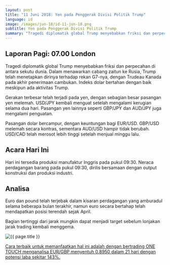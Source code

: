 ```yaml
---
layout: post
title: "11 Juni 2018: Yen pada Penggerak Divisi Politik Trump"
language: id
image: /images/jun-18/id-11-jun-18.png
subtitle: Yen pada Penggerak Divisi Politik Trump
summary: "Tragedi diplomatik global Trump menyebabkan friksi dan perpecahan di antara sekutu dunia. Dalam menawarkan cabang zaitun ke Rusia, Trump telah menetapkan dirinya terhadap rekan G7-nya, dengan Trudeau Kanada pada akhir penerimaan cambukan"
---
```

## Laporan Pagi: 07.00 London

Tragedi diplomatik global Trump menyebabkan friksi dan perpecahan di antara sekutu dunia. Dalam menawarkan cabang zaitun ke Rusia, Trump telah menetapkan dirinya terhadap rekan G7-nya, dengan Trudeau Kanada pada akhir penerimaan cambukan. Indeks dolar bertahan dengan baik meskipun ada aktivitas Trump.

Gerakan terbesar telah terjadi pada yen, dengan sebagian besar pasangan yen melemah. USD/JPY kembali menguat setelah mengalami kerugian selama dua hari. Pasangan yen lainnya seperti GBP/JPY dan AUD/JPY juga mengalami penguatan.

Pasangan dolar bercampur, dengan keuntungan bagi EUR/USD. GBP/USD melemah secara kontras, sementara AUD/USD hampir tidak berubah. USD/CAD telah merosot lebih tinggi setelah menjual minggu lalu.

## Acara Hari Ini

Hari ini tersedia produksi manufaktur Inggris pada pukul 09:30. Neraca perdagangan barang pada pukul 09:30, dirilis bersamaan dengan output konstruksi dan produksi industri.

## Analisa

Euro dan pound telah terjebak dalam kisaran perdagangan yang amburadul selama beberapa bulan terakhir, namun euro secara bertahap telah mendapatkan posisi terendah sejak April.

Bagian tertinggi dari jarak mungkin dapat menjadi target sebelum lonjakan jarak trading kembali menggema.

<img src="{{ site.url }}/images/jun-18/id-11-jun-18.png" alt="{{ page.title }}" title="{{ page.title }}">

<a href="%LINK%%currency=USD&market=forex&underlying=frxEURGBP&formname=touchnotouch&duration_amount=21&duration_units=d&amount=10&amount_type=stake&expiry_type=duration&barrier=0.8950" target="_blank" rel="noopener noreferrer nofollow">Cara terbaik untuk memanfaatkan hal ini adalah dengan bertrading ONE TOUCH menganalisa EUR/GBP menyentuh 0.8950 dalam 21 hari dengan potensi laba sekitar 143%.</a>
